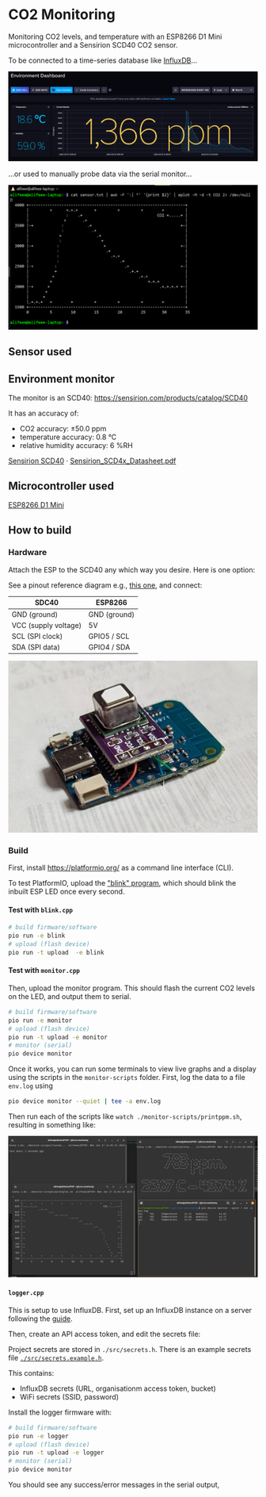 # CO2 Monitoring

Monitoring CO2 levels, and temperature with an ESP8266 D1 Mini microcontroller and a Sensirion SCD40 CO2 sensor.

To be connected to a time-series database like [InfluxDB](https://docs.influxdata.com/influxdb/v2/install/)...

![Screenshot of InfluxDB dashboard, showing "1,366 ppm" of CO2, 18.6℃ temperature, and 59.0% humidity.](images/influxdb_dashboard.png)

...or used to manually probe data via the serial monitor...

![screenshot of graph of CO2 over time](images/CO2_plot.png)

## Sensor used

## Environment monitor

The monitor is an SCD40: <https://sensirion.com/products/catalog/SCD40>

It has an accuracy of:

- CO2 accuracy: ±50.0 ppm
- temperature accuracy: 0.8 °C
- relative humidity accuracy: 6 %RH

[Sensirion SCD40](https://developer.sensirion.com/products-support/scd4x-co2-sensor/) · [Sensirion_SCD4x_Datasheet.pdf](./Sensirion_SCD4x_Datasheet.pdf)

## Microcontroller used

[ESP8266 D1 Mini](https://www.wemos.cc/en/latest/d1/d1_mini.html)

## How to build

### Hardware

Attach the ESP to the SCD40 any which way you desire. Here is one option:

See a pinout reference diagram e.g., [this one](https://randomnerdtutorials.com/esp8266-pinout-reference-gpios/), and connect:

| SDC40 | ESP8266 |
| --- | --- |
| GND (ground) | GND (ground) |
| VCC (supply voltage) | 5V |
| SCL (SPI clock) | GPIO5 / SCL |
| SDA (SPI data) | GPIO4 / SDA |

![picture of two electronic boards connected together](./images/boards.jpg)

### Build

First, install <https://platformio.org/> as a command line interface (CLI).

To test PlatformIO, upload the ["blink" program](./src/main-blink.cpp), which should blink the inbuilt ESP LED once every second.

#### Test with `blink.cpp`

```bash
# build firmware/software
pio run -e blink
# upload (flash device)
pio run -t upload  -e blink
```

#### Test with `monitor.cpp`

Then, upload the monitor program. This should flash the current CO2 levels on the LED, and output them to serial.

```bash
# build firmware/software
pio run -e monitor
# upload (flash device)
pio run -t upload -e monitor
# monitor (serial)
pio device monitor
```

Once it works, you can run some terminals to view live graphs and a display using the scripts in the `monitor-scripts` folder. First, log the data to a file `env.log` using

```bash
pio device monitor --quiet | tee -a env.log
```

Then run each of the scripts like `watch ./monitor-scripts/printppm.sh`, resulting in something like:

![screenshot of several terminal windows showing CO2 statistics](./images/terminal_monitors.png)

#### `logger.cpp`

This is setup to use InfluxDB. First, set up an InfluxDB instance on a server following the [guide](https://docs.influxdata.com/influxdb/v2/install/).

Then, create an API access token, and edit the secrets file:

Project secrets are stored in `./src/secrets.h`. There is an example secrets file [`./src/secrets.example.h`](./src/secrets.example.h).

This contains:

- InfluxDB secrets (URL, organisationm access token, bucket)
- WiFi secrets (SSID, password)

Install the logger firmware with:

```bash
# build firmware/software
pio run -e logger
# upload (flash device)
pio run -t upload -e logger
# monitor (serial)
pio device monitor
```

You should see any success/error messages in the serial output,

